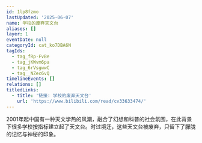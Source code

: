 ```yaml
---
id: 1lp8fzmo
lastUpdated: '2025-06-07'
name: 学校的废弃天文台
aliases: []
layer: 1
eventDate: null
categoryId: cat_ko7DBA6N
tagIds:
  - tag_fRp-FvBe
  - tag_jKWvm6pa
  - tag_6rVsgwwC
  - tag__NZec6vQ
timelineEvents: []
relations: []
titledLinks:
  - title: '链接: 学校的废弃天文台'
    url: 'https://www.bilibili.com/read/cv33633474/'
---
```

2001年起中国有一种天文学热的风潮，融合了幻想和科普的社会氛围，在此背景下很多学校按指标建立起了天文台。时过境迁，这些天文台被废弃，只留下了朦胧的记忆与神秘的印象。
